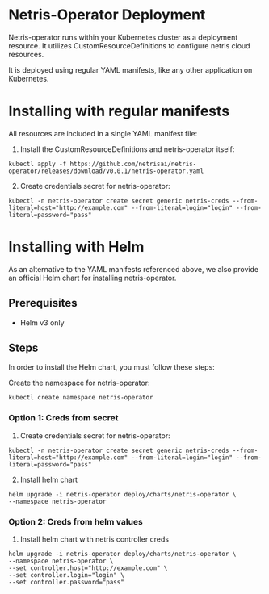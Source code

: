 # Netris-Operator Deployment

Netris-operator runs within your Kubernetes cluster as a deployment resource. It utilizes CustomResourceDefinitions to configure netris cloud resources.

It is deployed using regular YAML manifests, like any other application on Kubernetes.

# Installing with regular manifests 

All resources are included in a single YAML manifest file:

1) Install the CustomResourceDefinitions and netris-operator itself:

```
kubectl apply -f https://github.com/netrisai/netris-operator/releases/download/v0.0.1/netris-operator.yaml
```


2) Create credentials secret for netris-operator:

```
kubectl -n netris-operator create secret generic netris-creds --from-literal=host="http://example.com" --from-literal=login="login" --from-literal=password="pass"
```

# Installing with Helm

As an alternative to the YAML manifests referenced above, we also provide an official Helm chart for installing netris-operator.
## Prerequisites

- Helm v3 only

## Steps

In order to install the Helm chart, you must follow these steps:

Create the namespace for netris-operator:

```
kubectl create namespace netris-operator
```

### Option 1: Creds from secret

1) Create credentials secret for netris-operator:

```
kubectl -n netris-operator create secret generic netris-creds --from-literal=host="http://example.com" --from-literal=login="login" --from-literal=password="pass"
```

2) Install helm chart

```
helm upgrade -i netris-operator deploy/charts/netris-operator \
--namespace netris-operator
```

### Option 2: Creds from helm values

 1) Install helm chart with netris controller creds

```
helm upgrade -i netris-operator deploy/charts/netris-operator \
--namespace netris-operator \
--set controller.host="http://example.com" \
--set controller.login="login" \
--set controller.password="pass"
```
